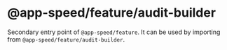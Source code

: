 # @app-speed/feature/audit-builder

Secondary entry point of `@app-speed/feature`. It can be used by importing from `@app-speed/feature/audit-builder`.
